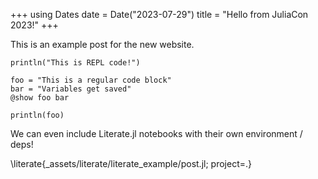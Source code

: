 +++
using Dates
date = Date("2023-07-29")
title = "Hello from JuliaCon 2023!"
+++

This is an example post for the new website.


```>
println("This is REPL code!")
```

```!
foo = "This is a regular code block"
bar = "Variables get saved"
@show foo bar
```

```!
println(foo)
```

We can even include Literate.jl notebooks
with their own environment / deps!

\literate{_assets/literate/literate_example/post.jl; project=.} 
